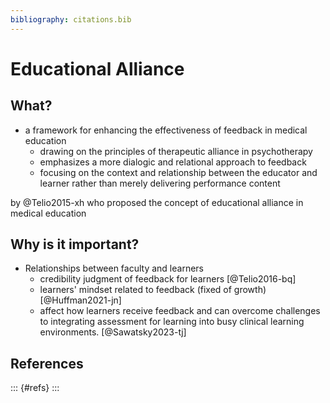 ```yaml
---
bibliography: citations.bib
---
```


# Educational Alliance

## What?

- a framework for enhancing the effectiveness of feedback in medical education
  - drawing on the principles of therapeutic alliance in psychotherapy
  - emphasizes a more dialogic and relational approach to feedback
  - focusing on the context and relationship between the educator and learner rather than merely delivering performance content

by @Telio2015-xh who proposed the concept of educational alliance in medical education

## Why is it important?

- Relationships between faculty and learners
  - credibility judgment of feedback for learners [@Telio2016-bq]
  - learners' mindset related to feedback (fixed of growth) [@Huffman2021-jn]
  - affect how learners receive feedback and can overcome challenges to integrating assessment for learning into busy clinical learning environments. [@Sawatsky2023-tj]

## References

::: {#refs}
:::